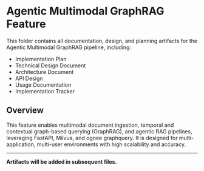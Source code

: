 # Agentic Multimodal GraphRAG Feature

This folder contains all documentation, design, and planning artifacts for the Agentic Multimodal GraphRAG pipeline, including:

- Implementation Plan
- Technical Design Document
- Architecture Document
- API Design
- Usage Documentation
- Implementation Tracker

## Overview
This feature enables multimodal document ingestion, temporal and contextual graph-based querying (GraphRAG), and agentic RAG pipelines, leveraging FastAPI, Milvus, and ognee graphquery. It is designed for multi-application, multi-user environments with high scalability and accuracy.

---

**Artifacts will be added in subsequent files.** 